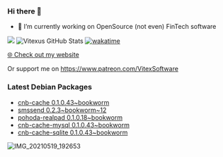 ### Hi there 👋

- 🔭 I’m currently working on OpenSource  (not even) FinTech software

![](https://komarev.com/ghpvc/?username=Vitexus)
![Vitexus GitHub Stats](https://github-readme-stats.vercel.app/api?username=Vitexus&show_icons=true)
[![wakatime](https://wakatime.com/badge/user/5abba9ca-813e-43ac-9b5f-b1cfdf3dc1c7.svg)](https://wakatime.com/@5abba9ca-813e-43ac-9b5f-b1cfdf3dc1c7)

<p><a href="https://vitexsoftware.cz">🌐 Check out my website</a></p>

Or support me on https://www.patreon.com/VitexSoftware

### Latest Debian Packages
<!-- DEBIAN-PACKAGES-LIST:START -->
- [cnb-cache 0.1.0.43~bookworm](https://repo.vitexsoftware.com/package.php?package=cnb-cache)
- [smssend 0.2.3~bookworm~12](https://repo.vitexsoftware.com/package.php?package=smssend)
- [pohoda-realpad 0.1.0.18~bookworm](https://repo.vitexsoftware.com/package.php?package=pohoda-realpad)
- [cnb-cache-mysql 0.1.0.43~bookworm](https://repo.vitexsoftware.com/package.php?package=cnb-cache-mysql)
- [cnb-cache-sqlite 0.1.0.43~bookworm](https://repo.vitexsoftware.com/package.php?package=cnb-cache-sqlite)
<!-- DEBIAN-PACKAGES-LIST:END -->

![IMG_20210519_192653](https://user-images.githubusercontent.com/2621130/120022731-1bd48900-bfed-11eb-90f9-4f88f560b8b7.jpg)

<!--
**Vitexus/Vitexus** is a ✨ _special_ ✨ repository because its `README.md` (this file) appears on your GitHub profile.

Here are some ideas to get you started:

- 🌱 I’m currently learning ...
- 👯 I’m looking to collaborate on ...
- 🤔 I’m looking for help with ...
- 💬 Ask me about ...
- 📫 How to reach me: ...
- 😄 Pronouns: ...
- ⚡ Fun fact: ...
-->


